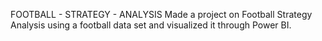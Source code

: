 FOOTBALL - STRATEGY - ANALYSIS
Made a project on Football Strategy Analysis using a football data set and visualized it through Power BI.

